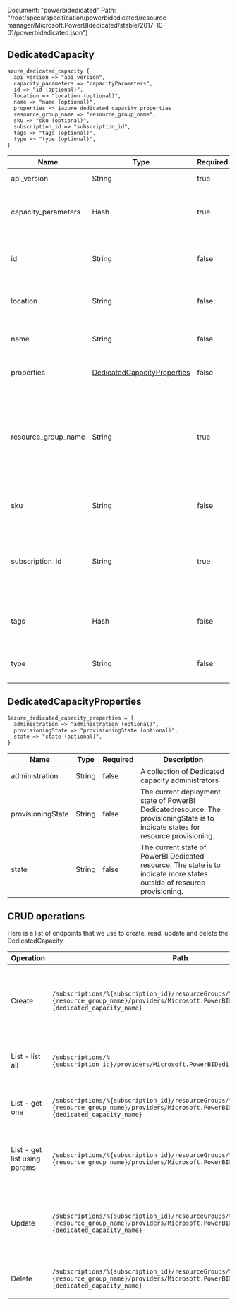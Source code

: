 Document: "powerbidedicated"
Path: "/root/specs/specification/powerbidedicated/resource-manager/Microsoft.PowerBIdedicated/stable/2017-10-01/powerbidedicated.json")

## DedicatedCapacity

```puppet
azure_dedicated_capacity {
  api_version => "api_version",
  capacity_parameters => "capacityParameters",
  id => "id (optional)",
  location => "location (optional)",
  name => "name (optional)",
  properties => $azure_dedicated_capacity_properties
  resource_group_name => "resource_group_name",
  sku => "sku (optional)",
  subscription_id => "subscription_id",
  tags => "tags (optional)",
  type => "type (optional)",
}
```

| Name        | Type           | Required       | Description       |
| ------------- | ------------- | ------------- | ------------- |
|api_version | String | true | The client API version. |
|capacity_parameters | Hash | true | Contains the information used to provision the Dedicated capacity. |
|id | String | false | An identifier that represents the PowerBI Dedicated resource. |
|location | String | false | Location of the PowerBI Dedicated resource. |
|name | String | false | The name of the PowerBI Dedicated resource. |
|properties | [DedicatedCapacityProperties](#dedicatedcapacityproperties) | false | Properties of the provision operation request. |
|resource_group_name | String | true | The name of the Azure Resource group of which a given PowerBIDedicated capacity is part. This name must be at least 1 character in length, and no more than 90. |
|sku | String | false | The SKU of the PowerBI Dedicated resource. |
|subscription_id | String | true | A unique identifier for a Microsoft Azure subscription. The subscription ID forms part of the URI for every service call. |
|tags | Hash | false | Key-value pairs of additional resource provisioning properties. |
|type | String | false | The type of the PowerBI Dedicated resource. |
        
## DedicatedCapacityProperties

```puppet
$azure_dedicated_capacity_properties = {
  administration => "administration (optional)",
  provisioningState => "provisioningState (optional)",
  state => "state (optional)",
}
```

| Name        | Type           | Required       | Description       |
| ------------- | ------------- | ------------- | ------------- |
|administration | String | false | A collection of Dedicated capacity administrators |
|provisioningState | String | false | The current deployment state of PowerBI Dedicatedresource. The provisioningState is to indicate states for resource provisioning. |
|state | String | false | The current state of PowerBI Dedicated resource. The state is to indicate more states outside of resource provisioning. |



## CRUD operations

Here is a list of endpoints that we use to create, read, update and delete the DedicatedCapacity

| Operation | Path | Verb | Description | OperationID |
| ------------- | ------------- | ------------- | ------------- | ------------- |
|Create|`/subscriptions/%{subscription_id}/resourceGroups/%{resource_group_name}/providers/Microsoft.PowerBIDedicated/capacities/%{dedicated_capacity_name}`|Put|Provisions the specified Dedicated capacity based on the configuration specified in the request.|Capacities_Create|
|List - list all|`/subscriptions/%{subscription_id}/providers/Microsoft.PowerBIDedicated/capacities`|Get|Lists all the Dedicated capacities for the given subscription.|Capacities_List|
|List - get one|`/subscriptions/%{subscription_id}/resourceGroups/%{resource_group_name}/providers/Microsoft.PowerBIDedicated/capacities/%{dedicated_capacity_name}`|Get|Gets details about the specified dedicated capacity.|Capacities_GetDetails|
|List - get list using params|`/subscriptions/%{subscription_id}/resourceGroups/%{resource_group_name}/providers/Microsoft.PowerBIDedicated/capacities`|Get|Gets all the Dedicated capacities for the given resource group.|Capacities_ListByResourceGroup|
|Update|`/subscriptions/%{subscription_id}/resourceGroups/%{resource_group_name}/providers/Microsoft.PowerBIDedicated/capacities/%{dedicated_capacity_name}`|Put|Provisions the specified Dedicated capacity based on the configuration specified in the request.|Capacities_Create|
|Delete|`/subscriptions/%{subscription_id}/resourceGroups/%{resource_group_name}/providers/Microsoft.PowerBIDedicated/capacities/%{dedicated_capacity_name}`|Delete|Deletes the specified Dedicated capacity.|Capacities_Delete|